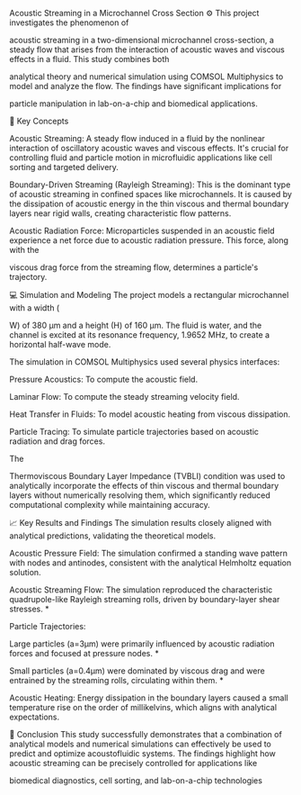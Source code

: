 
Acoustic Streaming in a Microchannel Cross Section ⚙️
This project investigates the phenomenon of 

acoustic streaming in a two-dimensional microchannel cross-section, a steady flow that arises from the interaction of acoustic waves and viscous effects in a fluid. This study combines both 


analytical theory and numerical simulation using COMSOL Multiphysics to model and analyze the flow. The findings have significant implications for 


particle manipulation in lab-on-a-chip and biomedical applications.

🔬 Key Concepts

Acoustic Streaming: A steady flow induced in a fluid by the nonlinear interaction of oscillatory acoustic waves and viscous effects. It's crucial for controlling fluid and particle motion in microfluidic applications like cell sorting and targeted delivery.



Boundary-Driven Streaming (Rayleigh Streaming): This is the dominant type of acoustic streaming in confined spaces like microchannels. It is caused by the dissipation of acoustic energy in the thin viscous and thermal boundary layers near rigid walls, creating characteristic flow patterns.






Acoustic Radiation Force: Microparticles suspended in an acoustic field experience a net force due to acoustic radiation pressure. This force, along with the 

viscous drag force from the streaming flow, determines a particle's trajectory.


💻 Simulation and Modeling
The project models a rectangular microchannel with a width (

W) of 380 µm and a height (H) of 160 µm. The fluid is water, and the channel is excited at its resonance frequency, 1.9652 MHz, to create a horizontal half-wave mode.



The simulation in COMSOL Multiphysics used several physics interfaces:


Pressure Acoustics: To compute the acoustic field.


Laminar Flow: To compute the steady streaming velocity field.


Heat Transfer in Fluids: To model acoustic heating from viscous dissipation.


Particle Tracing: To simulate particle trajectories based on acoustic radiation and drag forces.

The 

Thermoviscous Boundary Layer Impedance (TVBLI) condition was used to analytically incorporate the effects of thin viscous and thermal boundary layers without numerically resolving them, which significantly reduced computational complexity while maintaining accuracy.


📈 Key Results and Findings
The simulation results closely aligned with analytical predictions, validating the theoretical models.




Acoustic Pressure Field: The simulation confirmed a standing wave pattern with nodes and antinodes, consistent with the analytical Helmholtz equation solution.



Acoustic Streaming Flow: The simulation reproduced the characteristic quadrupole-like Rayleigh streaming rolls, driven by boundary-layer shear stresses. * 


Particle Trajectories:


Large particles (a=3μm) were primarily influenced by acoustic radiation forces and focused at pressure nodes.     * 


Small particles (a=0.4μm) were dominated by viscous drag and were entrained by the streaming rolls, circulating within them. * 



Acoustic Heating: Energy dissipation in the boundary layers caused a small temperature rise on the order of millikelvins, which aligns with analytical expectations.


🚀 Conclusion
This study successfully demonstrates that a combination of analytical models and numerical simulations can effectively be used to predict and optimize acoustofluidic systems. The findings highlight how acoustic streaming can be precisely controlled for applications like 

biomedical diagnostics, cell sorting, and lab-on-a-chip technologies
